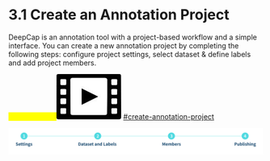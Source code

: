 # 3.1 Create an Annotation Project

DeepCap is an annotation tool with a project-based workflow and a simple interface. You can create a new annotation project by completing the following steps: configure project settings, select dataset & define labels and add project members.

<mark style="color:yellow;">Tutorial Video:</mark><img src="../../.gitbook/assets/video_icon_small.jpg" alt="" data-size="line"> [#create-annotation-project](../../tutorial-videos/annotation-deepcap.md#create-annotation-project "mention")

![](../../.gitbook/assets/con-3-1-0.png)
